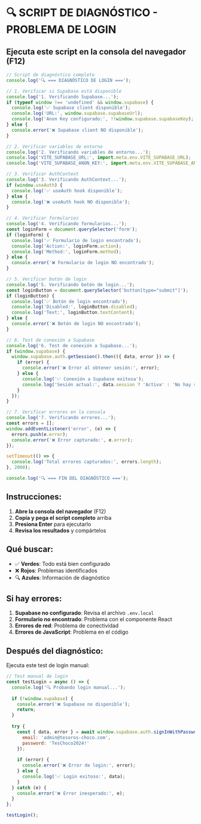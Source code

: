 # 🔍 SCRIPT DE DIAGNÓSTICO - PROBLEMA DE LOGIN

## Ejecuta este script en la consola del navegador (F12)

```javascript
// Script de diagnóstico completo
console.log('🔍 === DIAGNÓSTICO DE LOGIN ===');

// 1. Verificar si Supabase está disponible
console.log('1. Verificando Supabase...');
if (typeof window !== 'undefined' && window.supabase) {
  console.log('✅ Supabase client disponible');
  console.log('URL:', window.supabase.supabaseUrl);
  console.log('Anon Key configurado:', !!window.supabase.supabaseKey);
} else {
  console.error('❌ Supabase client NO disponible');
}

// 2. Verificar variables de entorno
console.log('2. Verificando variables de entorno...');
console.log('VITE_SUPABASE_URL:', import.meta.env.VITE_SUPABASE_URL);
console.log('VITE_SUPABASE_ANON_KEY:', import.meta.env.VITE_SUPABASE_ANON_KEY ? 'Configurado' : 'NO configurado');

// 3. Verificar AuthContext
console.log('3. Verificando AuthContext...');
if (window.useAuth) {
  console.log('✅ useAuth hook disponible');
} else {
  console.log('❌ useAuth hook NO disponible');
}

// 4. Verificar formularios
console.log('4. Verificando formularios...');
const loginForm = document.querySelector('form');
if (loginForm) {
  console.log('✅ Formulario de login encontrado');
  console.log('Action:', loginForm.action);
  console.log('Method:', loginForm.method);
} else {
  console.error('❌ Formulario de login NO encontrado');
}

// 5. Verificar botón de login
console.log('5. Verificando botón de login...');
const loginButton = document.querySelector('button[type="submit"]');
if (loginButton) {
  console.log('✅ Botón de login encontrado');
  console.log('Disabled:', loginButton.disabled);
  console.log('Text:', loginButton.textContent);
} else {
  console.error('❌ Botón de login NO encontrado');
}

// 6. Test de conexión a Supabase
console.log('6. Test de conexión a Supabase...');
if (window.supabase) {
  window.supabase.auth.getSession().then(({ data, error }) => {
    if (error) {
      console.error('❌ Error al obtener sesión:', error);
    } else {
      console.log('✅ Conexión a Supabase exitosa');
      console.log('Sesión actual:', data.session ? 'Activa' : 'No hay sesión');
    }
  });
}

// 7. Verificar errores en la consola
console.log('7. Verificando errores...');
const errors = [];
window.addEventListener('error', (e) => {
  errors.push(e.error);
  console.error('❌ Error capturado:', e.error);
});

setTimeout(() => {
  console.log('Total errores capturados:', errors.length);
}, 2000);

console.log('🔍 === FIN DEL DIAGNÓSTICO ===');
```

## Instrucciones:

1. **Abre la consola del navegador** (F12)
2. **Copia y pega el script completo** arriba
3. **Presiona Enter** para ejecutarlo
4. **Revisa los resultados** y compártelos

## Qué buscar:

- ✅ **Verdes**: Todo está bien configurado
- ❌ **Rojos**: Problemas identificados
- 🔍 **Azules**: Información de diagnóstico

## Si hay errores:

1. **Supabase no configurado**: Revisa el archivo `.env.local`
2. **Formulario no encontrado**: Problema con el componente React
3. **Errores de red**: Problema de conectividad
4. **Errores de JavaScript**: Problema en el código

## Después del diagnóstico:

Ejecuta este test de login manual:

```javascript
// Test manual de login
const testLogin = async () => {
  console.log('🔍 Probando login manual...');
  
  if (!window.supabase) {
    console.error('❌ Supabase no disponible');
    return;
  }
  
  try {
    const { data, error } = await window.supabase.auth.signInWithPassword({
      email: 'admin@tesoros-choco.com',
      password: 'TesChoco2024!'
    });
    
    if (error) {
      console.error('❌ Error de login:', error);
    } else {
      console.log('✅ Login exitoso:', data);
    }
  } catch (e) {
    console.error('❌ Error inesperado:', e);
  }
};

testLogin();
```
